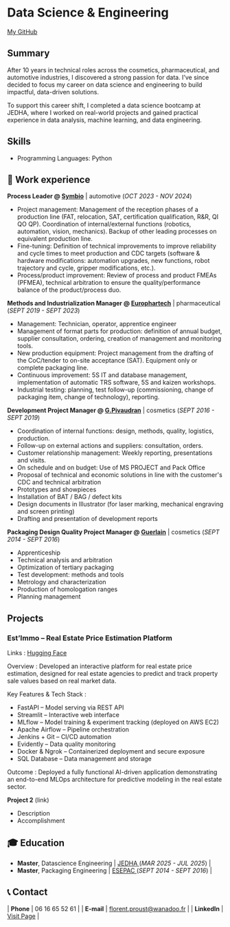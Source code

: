 # Data Science & Engineering
[My GitHub](https://github.com/LyXoR51)

## Summary
After 10 years in technical roles across the cosmetics, pharmaceutical, and automotive industries, I discovered a strong passion for data. I’ve since decided to focus my career on data science and engineering to build impactful, data-driven solutions.

To support this career shift, I completed a data science bootcamp at JEDHA, where I worked on real-world projects and gained practical experience in data analysis, machine learning, and data engineering.

## Skills
- Programming Languages: Python

## 💼 Work experience 

**Process Leader @ <a href="https://www.symbio.one/en" target="_blank">Symbio</a>** | 
automotive (_OCT 2023 - NOV 2024_)
- Project management: Management of the reception phases of a production line (FAT, relocation, SAT, certification qualification, R&R, QI QO QP). Coordination of internal/external functions (robotics, automation, vision, mechanics). Backup of other leading processes on equivalent production line.
- Fine-tuning: Definition of technical improvements to improve reliability and cycle times to meet production and CDC targets (software & hardware modifications: automation upgrades, new functions, robot trajectory and cycle, gripper modifications, etc.).
- Process/product improvement: Review of process and product FMEAs (PFMEA), technical arbitration to ensure the quality/performance balance of the product/process duo. 

**Methods and Industrialization Manager @ <a href="https://www.domespharma.com/domes-pharma-manufacturing/" target="_blank">Europhartech</a>** |
pharmaceutical (_SEPT 2019 - SEPT 2023_)
- Management: Technician, operator, apprentice engineer
- Management of format parts for production: definition of annual budget, supplier consultation, ordering, creation of management and monitoring tools.
- New production equipment: Project management from the drafting of the CoC/tender to on-site acceptance (SAT). Equipment only or complete packaging line.
- Continuous improvement: 5S IT and database management, implementation of automatic TRS software, 5S and kaizen workshops.
- Industrial testing: planning, test follow-up (commissioning, change of packaging item, change of technology), reporting.

**Development Project Manager @ <a href="https://www.pivaudran.com/" target="_blank">G.Pivaudran</a>** | cosmetics (_SEPT 2016 - SEPT 2019_)
- Coordination of internal functions: design, methods, quality, logistics, production.
- Follow-up on external actions and suppliers: consultation, orders.
- Customer relationship management: Weekly reporting, presentations and visits.
- On schedule and on budget: Use of MS PROJECT and Pack Office
- Proposal of technical and economic solutions in line with the customer's CDC and technical arbitration
- Prototypes and showpieces
- Installation of BAT / BAG / defect kits
- Design documents in Illustrator (for laser marking, mechanical engraving and screen printing)
- Drafting and presentation of development reports

**Packaging Design Quality Project Manager @ <a href="https://www.guerlain.com" target="_blank">Guerlain</a>** | cosmetics (_SEPT 2014 - SEPT 2016_)
- Apprenticeship
- Technical analysis and arbitration
- Optimization of tertiary packaging
- Test development: methods and tools
- Metrology and characterization
- Production of homologation ranges
- Planning management

  
## Projects
### Est’Immo – Real Estate Price Estimation Platform

Links : 
<a href="https://lyx51-est-immo.hf.space/" target="_blank"> Hugging Face </a>

Overview :
  Developed an interactive platform for real estate price estimation, designed for real estate agencies to predict and track property sale values based on real market data.

Key Features & Tech Stack :
  - FastAPI – Model serving via REST API
  - Streamlit – Interactive web interface
  - MLflow – Model training & experiment tracking (deployed on AWS EC2)
  - Apache Airflow – Pipeline orchestration
  - Jenkins + Git – CI/CD automation
  - Evidently – Data quality monitoring
  - Docker & Ngrok – Containerized deployment and secure exposure
  - SQL Database – Data management and storage

Outcome :
  Deployed a fully functional AI-driven application demonstrating an end-to-end MLOps architecture for predictive modeling in the real estate sector.

**Project 2** (link)
- Description 
- Accomplishment

## 🎓 Education

- **Master**, Datascience Engineering | <a href="https://www.jedha.co/" target="_blank"> JEDHA </a> (_MAR 2025 - JUL 2025_) |	  		
- **Master**, Packaging Engineering | <a href="https://www.esepac.com/" target="_blank"> ESEPAC </a> (_SEPT 2014 - SEPT 2016_) |      		 	


## 📞 Contact
 
| **Phone**   | <a> 06 16 65 52 61 </a> |
| **E-mail**   | <a href="mailto:florent.proust@wanadoo.fr">florent.proust@wanadoo.fr</a> | 
| **LinkedIn**   | <a href="https://www.linkedin.com/in/florent-proust-49334a90/" target="_blank">Visit Page</a> |
